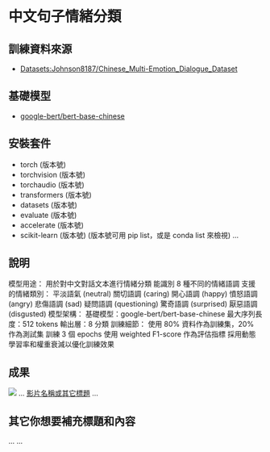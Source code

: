 # 中文句子情緒分類

## 訓練資料來源
- [Datasets:Johnson8187/Chinese_Multi-Emotion_Dialogue_Dataset](https://huggingface.co/datasets/Johnson8187/Chinese_Multi-Emotion_Dialogue_Dataset)

## 基礎模型
- [google-bert/bert-base-chinese](https://huggingface.co/google-bert/bert-base-chinese)

## 安裝套件
- torch (版本號)
- torchvision (版本號)
- torchaudio (版本號)
- transformers (版本號)
- datasets (版本號)
- evaluate (版本號)
- accelerate (版本號)
- scikit-learn (版本號)
(版本號可用 pip list，或是 conda list 來檢視)
...

## 說明
模型用途：
用於對中文對話文本進行情緒分類
能識別 8 種不同的情緒語調
支援的情緒類別：
平淡語氣 (neutral)
關切語調 (caring)
開心語調 (happy)
憤怒語調 (angry)
悲傷語調 (sad)
疑問語調 (questioning)
驚奇語調 (surprised)
厭惡語調 (disgusted)
模型架構：
基礎模型：google-bert/bert-base-chinese
最大序列長度：512 tokens
輸出層：8 分類
訓練細節：
使用 80% 資料作為訓練集，20% 作為測試集
訓練 3 個 epochs
使用 weighted F1-score 作為評估指標
採用動態學習率和權重衰減以優化訓練效果

## 成果
![](執行過程的擷圖或說明圖片)
...
[影片名稱或其它標題](你的影片連結)
...

## 其它你想要補充標題和內容
...
...
